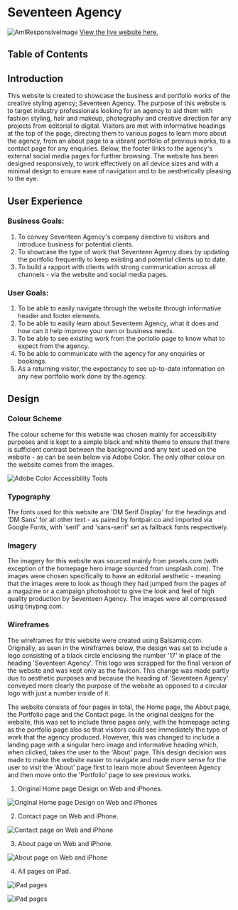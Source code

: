 # Seventeen Agency

![AmIResponsiveImage](assets/images/responsive.png)
[View the live website here.](https://kb5991.github.io/17agency/index.html)

## Table of Contents

## Introduction

This website is created to showcase the business and portfolio works of the creative styling agency; Seventeen Agency. The purpose of this website is to target industry professionals looking for an agency to aid them with fashion styling, hair and makeup, photography and creative direction for any projects from editorial to digital. Visitors are met with informative headings at the top of the page, directing them to various pages to learn more about the agency, from an about page to a vibrant portfolio of previous works, to a contact page for any enquiries. Below, the footer links to the agency's external social media pages for further browsing. 
The website has been designed responsively, to work effectively on all device sizes and with a minimal design to ensure ease of navigation and to be aesthetically pleasing to the eye.

## User Experience

### Business Goals:

1. To convey Seventeen Agency's company directive to visitors and introduce business for potential clients.
2. To showcase the type of work that Seventeen Agency does by updating the portfolio frequently to keep existing and potential clients up to date.
3. To build a rapport with clients with strong communication across all channels - via the website and social media pages.

### User Goals:

1. To be able to easily navigate through the website through informative header and footer elements.
2. To be able to easily learn about Seventeen Agency, what it does and how can it help improve your own or business needs.
3. To be able to see existing work from the portolio page to know what to expect from the agency.
4. To be able to communicate with the agency for any enquiries or bookings.
5. As a returning visitor, the expectancy to see up-to-date information on any new portfolio work done by the agency.

## Design

### Colour Scheme

The colour scheme for this website was chosen mainly for accessibility purposes and is kept to a simple black and white theme to ensure that there is sufficient contrast between the background and any text used on the website - as can be seen below via Adobe Color. The only other colour on the website comes from the images.

![Adobe Color Accessibility Tools](assets/images/colourscheme.png)

### Typography

The fonts used for this website are 'DM Serif Display' for the headings and 'DM Sans' for all other text - as paired by fontpair.co and imported via Google Fonts, with 'serif' and 'sans-serif' set as fallback fonts respectively.

### Imagery

The imagery for this website was sourced mainly from pexels.com (with exception of the homepage hero image sourced from unsplash.com). The images were chosen specifically to have an editorial aesthetic - meaning that the images were to look as though they had jumped from the pages of a magazine or a campaign photoshoot to give the look and feel of high quality production by Seventeen Agency. The images were all compressed using tinypng.com.

### Wireframes

The wireframes for this website were created using Balsamiq.com. Originally, as seen in the wireframes below, the design was set to include a logo consisting of a black circle enclosing the number '17' in place of the heading 'Seventeen Agency'. This logo was scrapped for the final version of the website and was kept only as the favicon. This change was made partly due to aesthetic purposes and because the heading of 'Seventeen Agency' conveyed more clearly the purpose of the website as opposed to a circular logo with just a number inside of it. 

The website consists of four pages in total, the Home page, the About page, the Portfolio page and the Contact page. In the original designs for the website, this was set to include three pages only, with the homepage acting as the portfolio page also so that visitors could see immediately the type of work that the agency produced. However, this was changed to include a landing page with a singular hero image and informative heading which, when clicked, takes the user to the 'About' page. This design decision was made to make the website easier to navigate and made more sense for the user to visit the 'About' page first to learn more about Seventeen Agency and then move onto the 'Portfolio' page to see previous works.

1. Original Home page Design on Web and iPhones.

![Original Home page Design on Web and iPhones](assets/images/homepagewebandiphone.png)

2. Contact page on Web and iPhone.

![Contact page on Web and iPhone](assets/images/contactpagwebandiphone.png)

3. About page on Web and iPhone.

![About page on Web and iPhone](assets/images/aboutpagewebandiphone.png)

4. All pages on iPad.

![iPad pages](assets/images/homeandaboutpagesipad.png)

![iPad pages](assets/images/contactpageipad.png)